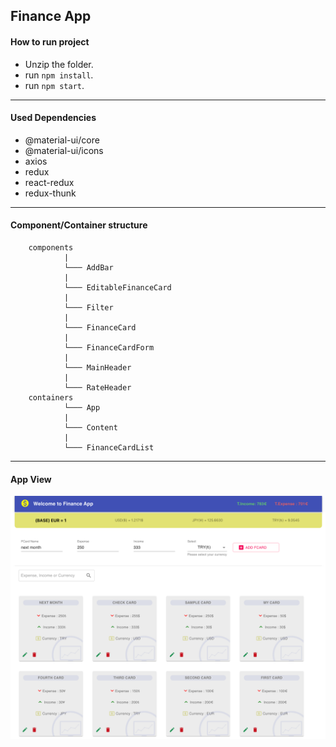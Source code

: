 ## Finance App

#### How to run project

- Unzip the folder.
- run `npm install`.
- run `npm start`.

<hr/>

#### Used Dependencies

- @material-ui/core
- @material-ui/icons
- axios
- redux
- react-redux
- redux-thunk
<hr/>

#### Component/Container structure

```
    components
            |
            └─── AddBar
            |
            └─── EditableFinanceCard
            |
            └─── Filter
            |
            └─── FinanceCard
            |
            └─── FinanceCardForm
            |
            └─── MainHeader
            |
            └─── RateHeader
    containers
            └─── App
            |
            └─── Content
            |
            └─── FinanceCardList

```
<hr/>

#### App View

![financeapp](./financeapp.png)
